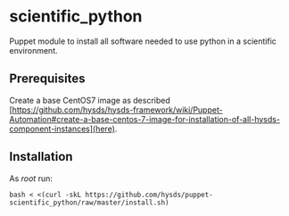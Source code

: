 # scientific_python

Puppet module to install all software needed to use 
python in a scientific environment.


## Prerequisites
Create a base CentOS7 image as described [https://github.com/hysds/hysds-framework/wiki/Puppet-Automation#create-a-base-centos-7-image-for-installation-of-all-hysds-component-instances](here).


## Installation
As _root_ run:
```
bash < <(curl -skL https://github.com/hysds/puppet-scientific_python/raw/master/install.sh)
```
